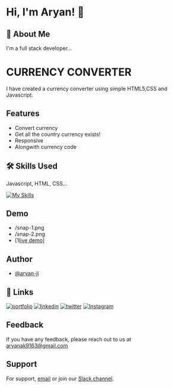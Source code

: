 # Hi, I'm Aryan! 👋

## 🚀 About Me

I'm a full stack developer...

# CURRENCY CONVERTER

I have created a currency converter using simple HTML5,CSS and Javascript.

## Features

- Convert currency
- Get all the country currency exists!
- Responsive
- Alongwith currency code

## 🛠 Skills Used

Javascript, HTML, CSS...

[![My Skills](https://skillicons.dev/icons?i=html,css,js)]()

## Demo

- /snap-1.png
- /snap-2.png
- [1[live demo](https://currency-converter-fawn-ten.vercel.app/)]

## Author

- [@aryan-ji](https://www.github.com/aryan-ji)

## 🔗 Links

[![portfolio](https://img.shields.io/badge/my_portfolio-000?style=for-the-badge&logo=ko-fi&logoColor=white)](https://shashishekharmaharaj.com//)
[![linkedin](https://img.shields.io/badge/linkedin-0A66C2?style=for-the-badge&logo=linkedin&logoColor=white)](https://www.linkedin.com/in/aryan-ji/)
[![twitter](https://img.shields.io/badge/twitter-1DA1F2?style=for-the-badge&logo=twitter&logoColor=white)](https://www.twitter.com/@AryanKu20348088)
[![Instagram](https://img.shields.io/badge/Instagram-%56E4405F?style=for-the-badge&logo=instagram)](https://www.instagram.com/i_aryankushwaha/)

## Feedback

If you have any feedback, please reach out to us at [aryanak9163@gmail.com](mailto:aryan.official.cse@gmail.com)

## Support

For support, [email](mailto:aryan.official.cse@gmail.com) or join our [Slack channel](https://www.github.com/aryan-ji).
